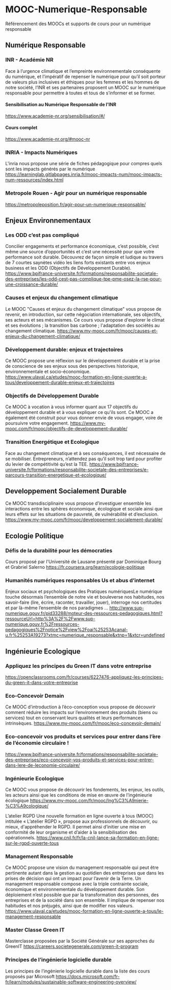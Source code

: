 # MOOC-Numerique-Responsable
Référencement des MOOCs et supports de cours pour un numérique responsable

## Numérique Responsable
### INR - Académie NR
Face à l’urgence climatique et l’empreinte environnementale conséquente du numérique, et l’impératif de repenser le numérique pour qu’il soit porteur de valeurs plus inclusives et éthiques pour les femmes et les hommes de notre société, l’INR et ses partenaires proposent un MOOC sur le numérique responsable pour permettre à toutes et tous de s’informer et se former.

#### Sensibilisation au Numérique Responsable de l'INR 
https://www.academie-nr.org/sensibilisation/#/

#### Cours complet
https://www.academie-nr.org/#mooc-nr

### INRIA - Impacts Numériques	
L'inria nous propose une série de fiches pédagogique pour compres quels sont les impacts générés par le numérique
https://learninglab.gitlabpages.inria.fr/mooc-impacts-num/mooc-impacts-num-ressources/index.html

###  Metropole Rouen - Agir pour un numérique responsable
https://metropoleposition.fr/agir-pour-un-numerique-responsable/
 	
## Enjeux Environnementaux

### Les ODD c’est pas compliqué	
Concilier engagements et performance économique, c’est possible, c’est même une source d’opportunités et c’est une nécessité pour que votre performance soit durable. Découvrez de façon simple et ludique au travers de 7 courtes saynètes vidéo les liens forts existants entre vos enjeux business et les ODD (Objectifs de Développement Durable).
https://www.bpifrance-universite.fr/formations/responsabilite-societale-des-entreprises/les-odd-cest-pas-complique-tpe-pme-osez-la-rse-pour-une-croissance-durable/

### Causes et enjeux du changement climatique	
Le MOOC "Causes et enjeux du changement climatique" vous propose de revenir, en introduction, sur cette négociation internationale, ses objectifs, ses acteurs et ses mécanismes. Ce cours vous propose d'explorer le climat et ses évolutions ; la transition bas carbone ; l'adaptation des sociétés au changement climatique.
https://www.my-mooc.com/fr/mooc/causes-et-enjeux-du-changement-climatique/

### Développement durable: enjeux et trajectoires	
Ce MOOC propose une réflexion sur le développement durable et la prise de conscience de ses enjeux sous des perspectives historique, environnementale et socio-économique.
https://www.ulaval.ca/etudes/mooc-formation-en-ligne-ouverte-a-tous/developpement-durable-enjeux-et-trajectoires

### Objectifs de Développement Durable	
Ce MOOC à vocation à vous informer quant aux 17 objectifs du développement durable et à vous expliquer ce qu'ils sont. Ce MOOC a également été construit pour vous donner envie de vous engager, voire de poursuivre votre engagement.
https://www.my-mooc.com/fr/mooc/objectifs-de-developpement-durable/

### Transition Energétique et Ecologique
Face au changement climatique et à ses conséquences, il est nécessaire de se mobiliser. Entrepreneurs, n’attendez pas qu’il soit trop tard pour profiter du levier de compétitivité qu’est la TEE.
https://www.bpifrance-universite.fr/formations/responsabilite-societale-des-entreprises/e-parcours-transition-energetique-et-ecologique/

## Developpement Socialement Durable	
Ce MOOC transdisciplinaire vous propose d’investiguer ensemble les interactions entre les sphères économique, écologique et sociale ainsi que leurs effets sur les situations de pauvreté, de vulnérabilité et d’exclusion.
https://www.my-mooc.com/fr/mooc/developpement-socialement-durable/

## Ecologie Politique 
### Défis de la durabilité pour les démocraties	
Cours proposé par l'Université de Lausane présenté par Dominique Bourg et Grabriel Salerno
https://fr.coursera.org/learn/ecologie-politique

### Humanités numériques responsables	Us et abus d’internet
Enjeux sociaux et psychologiques des Pratiques numériquesLe numérique touche désormais l’ensemble de notre vie et bouleverse nos habitudes, nos savoir-faire (lire, écrire, raconter, travailler, jouer), interroge nos certitudes et par là-même l’ensemble de nos paradigmes ...
http://www.sup-numerique.gouv.fr/pid33288/moteur-des-ressources-pedagogiques.html?ressourceUrl=http%3A%2F%2Fwww.sup-numerique.gouv.fr%2Fressources-pedagogiques%2Fnotice%2Fview%2Foai%25253Acanal-u.fr%25253A19273?xtmc=numerique_responsable&xtnp=1&xtcr=undefined

## Ingénieurie Ecologique

### Appliquez les principes du Green IT dans votre entreprise
https://openclassrooms.com/fr/courses/6227476-appliquez-les-principes-du-green-it-dans-votre-entreprise

### Eco-Concevoir Demain	
Ce MOOC d’introduction à l’éco-conception vous propose de découvrir comment réduire les impacts sur l’environnement des produits (biens ou services) tout en conservant leurs qualités et leurs performances intrinsèques.
https://www.my-mooc.com/fr/mooc/eco-concevoir-demain/

### Eco-concevoir vos produits et services pour entrer dans l’ère de l’économie circulaire !
https://www.bpifrance-universite.fr/formations/responsabilite-societale-des-entreprises/eco-concevoir-vos-produits-et-services-pour-entrer-dans-lere-de-leconomie-circulaire/

### Ingénieurie Ecologique
Ce MOOC vous propose de découvrir les fondements, les enjeux, les outils, les acteurs ainsi que les conditions de mise en œuvre de l'ingénieurie écologique
https://www.my-mooc.com/fr/mooc/Ing%C3%A9nierie-%C3%A9cologique/

L’atelier RGPD	Une nouvelle formation en ligne ouverte à tous (MOOC) intitulée « L’atelier RGPD », propose aux professionnels de découvrir, ou mieux, d'appréhender le RGPD. Il permet ainsi d’initier une mise en conformité de leur organisme et d’aider à la sensibilisation des opérationnels.
https://www.cnil.fr/fr/la-cnil-lance-sa-formation-en-ligne-sur-le-rgpd-ouverte-tous

### Management Responsable	
Ce MOOC propose une vision du management responsable qui peut être pertinente autant dans la gestion au quotidien des entreprises que dans les prises de décision qui ont un impact pour l’avenir de la Terre. Un management responsable compose avec la triple contrainte sociale, économique et environnementale du développement durable. Son déploiement n’est possible que par la transformation des personnes, des entreprises et de la société dans son ensemble. Il implique de repenser nos habitudes et nos préjugés, ainsi que de modifier nos valeurs.
https://www.ulaval.ca/etudes/mooc-formation-en-ligne-ouverte-a-tous/le-management-responsable

### Master Classe Green IT	
Masterclasse proposées par la Société Générale sur ses approches du GreenIT
https://careers.societegenerale.com/green-it-program

### Principes de l’ingénierie logicielle durable	
Les principes de l’ingénierie logicielle durable dans la liste des cours proposés par Microsoft
https://docs.microsoft.com/fr-fr/learn/modules/sustainable-software-engineering-overview/
